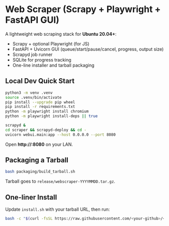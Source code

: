 # Web Scraper (Scrapy + Playwright + FastAPI GUI)

A lightweight web scraping stack for **Ubuntu 20.04+**:

- Scrapy + optional Playwright (for JS)
- FastAPI + Uvicorn GUI (queue/start/pause/cancel, progress, output size)
- Scrapyd job runner
- SQLite for progress tracking
- One-line installer and tarball packaging

## Local Dev Quick Start

```bash
python3 -m venv .venv
source .venv/bin/activate
pip install --upgrade pip wheel
pip install -r requirements.txt
python -m playwright install chromium
python -m playwright install-deps || true

scrapyd &
cd scraper && scrapyd-deploy && cd -
uvicorn webui.main:app --host 0.0.0.0 --port 8080
```
Open **http://<server>:8080** on your LAN.

## Packaging a Tarball
```bash
bash packaging/build_tarball.sh
```
Tarball goes to `release/webscraper-YYYYMMDD.tar.gz`.

## One-liner Install
Update `install.sh` with your tarball URL, then run:
```bash
bash -c "$(curl -fsSL https://raw.githubusercontent.com/<your-github>/<your-repo>/main/install.sh)"
```

